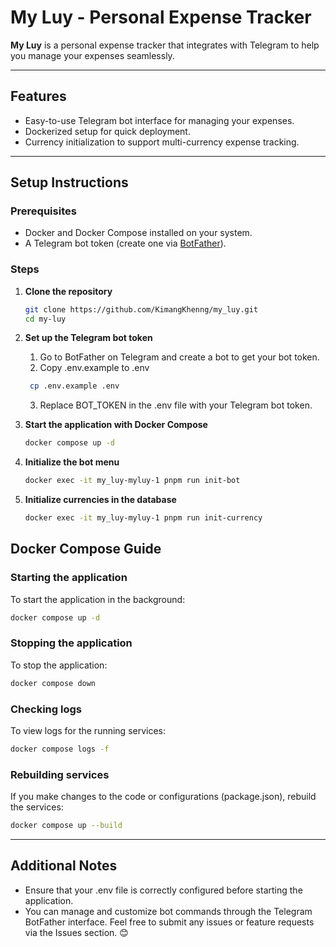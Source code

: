 # My Luy - Personal Expense Tracker

**My Luy** is a personal expense tracker that integrates with Telegram to help you manage your expenses seamlessly.

---

## Features
- Easy-to-use Telegram bot interface for managing your expenses.
- Dockerized setup for quick deployment.
- Currency initialization to support multi-currency expense tracking.

---

## Setup Instructions

### Prerequisites
- Docker and Docker Compose installed on your system.
- A Telegram bot token (create one via [BotFather](https://core.telegram.org/bots#botfather)).

### Steps
1. **Clone the repository**  
   ```bash
   git clone https://github.com/KimangKhenng/my_luy.git
   cd my-luy
   ```
2. **Set up the Telegram bot token**  
   1. Go to BotFather on Telegram and create a bot to get your bot token.
   2. Copy .env.example to .env
   ```bash
    cp .env.example .env
   ```
   3. Replace BOT_TOKEN in the .env file with your Telegram bot token.
   
3. **Start the application with Docker Compose**  
   ```bash
   docker compose up -d
   ```
4. **Initialize the bot menu**  
   ```bash
   docker exec -it my_luy-myluy-1 pnpm run init-bot
   ```
5. **Initialize currencies in the database**  
   ```bash
   docker exec -it my_luy-myluy-1 pnpm run init-currency
   ```

## Docker Compose Guide

### Starting the application

To start the application in the background:
```bash
docker compose up -d
```
### Stopping the application

To stop the application:
```bash
docker compose down
```
### Checking logs
To view logs for the running services:
```bash
docker compose logs -f
```
### Rebuilding services
If you make changes to the code or configurations (package.json), rebuild the services:
```bash
docker compose up --build
```

---
## Additional Notes
- Ensure that your .env file is correctly configured before starting the application.
- You can manage and customize bot commands through the Telegram BotFather interface.
Feel free to submit any issues or feature requests via the Issues section. 😊